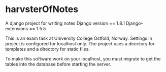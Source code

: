 # harvsterOfNotes
A django project for writing notes
Django version == 1.8.1
Django-extensions == 1.5.5

This is an exam task at University College Ostfold, Norway. 
Settings in project is configured for localhost only.
The project uses a directory for templates and a directory for static files.

To make this software work on your localhost, you must migrate to get the tables into the database before starting the server.
